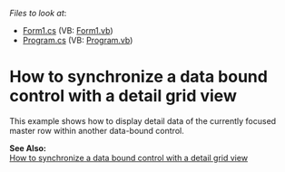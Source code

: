 <!-- default file list -->
*Files to look at*:

* [Form1.cs](./CS/Sample/Form1.cs) (VB: [Form1.vb](./VB/Sample/Form1.vb))
* [Program.cs](./CS/Sample/Program.cs) (VB: [Program.vb](./VB/Sample/Program.vb))
<!-- default file list end -->
# How to synchronize a data bound control with a detail grid view


<p>This example shows how to display detail data of the currently focused master row within another data-bound control.</p><p><strong>See Also:</strong><br />
<a href="https://www.devexpress.com/Support/Center/p/A2964">How to synchronize a data bound control with a detail grid view </a></p>

<br/>


